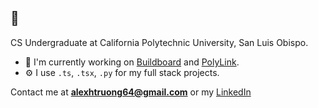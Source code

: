 ## 🌱
CS Undergraduate at California Polytechnic University, San Luis Obispo.

- 🔭 I'm currently working on [Buildboard](https://github.com/alexhtruong/buildboard) and [PolyLink](https://github.com/Castro19/LAEP-GPT).
- ⚙️ I use `.ts`, `.tsx`, `.py` for my full stack projects.

Contact me at **alexhtruong64@gmail.com** or my [LinkedIn](https://www.linkedin.com/in/alex-hiep-truong/)

<!--
**alexhtruong/alexhtruong** is a ✨ _special_ ✨ repository because its `README.md` (this file) appears on your GitHub profile.

Here are some ideas to get you started:

- 🔭 I’m currently working on ...
- 🌱 I’m currently learning ...
- 👯 I’m looking to collaborate on ...
- 🤔 I’m looking for help with ...
- 💬 Ask me about ...
- 📫 How to reach me: ...
- 😄 Pronouns: ...
- ⚡ Fun fact: ...
-->
